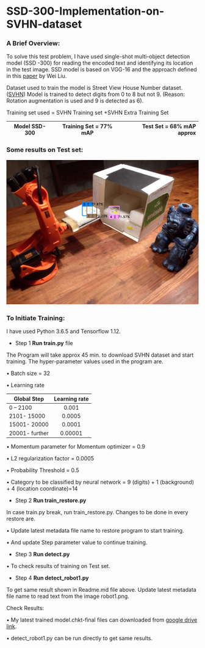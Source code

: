 # SSD-300-Implementation-on-SVHN-dataset
### A Brief Overview:

To solve this test problem, I have used single-shot multi-object detection model (SSD -300) for reading the encoded text and identifying its location in the test image.  SSD model is based on VGG-16 and the approach defined in this [paper](https://arxiv.org/pdf/1512.02325.pdf) by Wei Liu.

Dataset used to train the model is Street View House Number dataset. ([SVHN](http://ufldl.stanford.edu/housenumbers/))
Model is trained to detect digits from 0 to 8 but not 9. (Reason: Rotation augmentation is used and 9 is detected as 6). 

Training set used = SVHN Training set +SVHN Extra Training Set

|   Model SSD-300  |   Training Set = 77% mAP   | Test Set = 68% mAP approx |
| ------------- |:-------------:| -----:|

### Some results on Test set:

![](detect_robot1.png)

### To Initiate Training:

I have used Python 3.6.5 and Tensorflow 1.12.

- Step 1    **Run train.py** file

The Program will take approx 45 min. to download SVHN dataset and start training.
The hyper-parameter values used in the program are.

•	Batch size = 32

•	Learning rate 

|   Global  Step	 | Learning rate |
| -------------    |:-------------:|
|    0 – 2100      | 	    0.001    |
|  2101- 15000	   |     0.0005    |
|  15001- 20000	   |     0.0001    |
|  20001- further  |     0.00001   |

•	Momentum parameter for Momentum optimizer = 0.9

•	L2 regularization factor = 0.0005

•	Probability Threshold  = 0.5

•	Category to be classified by neural network = 9 (digits) + 1 (background) + 4 (location coordinate)=14

- Step 2     **Run train_restore.py**

In case train.py break, run train_restore.py. Changes to be done in every restore are.

•	Update latest metadata file name to restore program to start training.

•	And update Step parameter value to continue training. 

- Step 3   **Run detect.py**

•	To check results of training on Test set.

- Step 4   **Run detect_robot1.py** 

To get same result shown in Readme.md file above.
Update latest metadata file name to read text from the image robot1.png.

Check Results:

•	My latest trained model.chkt-final files can downloaded from [google drive link](https://drive.google.com/file/d/1HaXiGvQgyS6ZIJjoNpeU4vIFhJ3Wdne4/view?usp=sharing).

•	detect_robot1.py  can be run directly to get same results.

